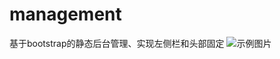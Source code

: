 # management
基于bootstrap的静态后台管理、实现左侧栏和头部固定
![示例图片](https://github.com/gyfeng1003/management/edit/master/)
